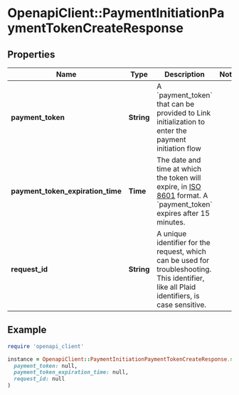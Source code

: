# OpenapiClient::PaymentInitiationPaymentTokenCreateResponse

## Properties

| Name | Type | Description | Notes |
| ---- | ---- | ----------- | ----- |
| **payment_token** | **String** | A &#x60;payment_token&#x60; that can be provided to Link initialization to enter the payment initiation flow |  |
| **payment_token_expiration_time** | **Time** | The date and time at which the token will expire, in [ISO 8601](https://wikipedia.org/wiki/ISO_8601) format. A &#x60;payment_token&#x60; expires after 15 minutes. |  |
| **request_id** | **String** | A unique identifier for the request, which can be used for troubleshooting. This identifier, like all Plaid identifiers, is case sensitive. |  |

## Example

```ruby
require 'openapi_client'

instance = OpenapiClient::PaymentInitiationPaymentTokenCreateResponse.new(
  payment_token: null,
  payment_token_expiration_time: null,
  request_id: null
)
```

